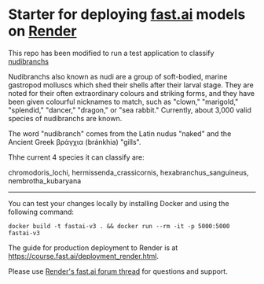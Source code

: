 # Starter for deploying [fast.ai](https://www.fast.ai) models on [Render](https://render.com)

This repo has been modified to run a test application to classify [nudibranchs](https://www.wikiwand.com/en/Nudibranch)

Nudibranchs also known as nudi are a group of soft-bodied, marine gastropod molluscs which shed their shells after their larval stage. They are noted for their often extraordinary colours and striking forms, and they have been given colourful nicknames to match, such as "clown," "marigold," "splendid," "dancer," "dragon," or "sea rabbit." Currently, about 3,000 valid species of nudibranchs are known.

The word "nudibranch" comes from the Latin nudus "naked" and the Ancient Greek βράγχια (bránkhia) "gills". 

Thhe current 4 species it can classify are: 

  chromodoris_lochi,
  hermissenda_crassicornis,
  hexabranchus_sanguineus,
  nembrotha_kubaryana

-----------------------------------------------------------------------

You can test your changes locally by installing Docker and using the following command:

```
docker build -t fastai-v3 . && docker run --rm -it -p 5000:5000 fastai-v3
```

The guide for production deployment to Render is at https://course.fast.ai/deployment_render.html.

Please use [Render's fast.ai forum thread](https://forums.fast.ai/t/deployment-platform-render/33953) for questions and support.
